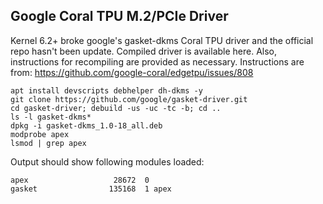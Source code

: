 ## Google Coral TPU M.2/PCIe Driver

Kernel 6.2+ broke google's gasket-dkms Coral TPU driver and the official repo hasn't been update. Compiled driver is available here. Also, instructions for recompiling are provided as necessary. Instructions are from: https://github.com/google-coral/edgetpu/issues/808

```
apt install devscripts debhelper dh-dkms -y
git clone https://github.com/google/gasket-driver.git
cd gasket-driver; debuild -us -uc -tc -b; cd ..
ls -l gasket-dkms*
dpkg -i gasket-dkms_1.0-18_all.deb
modprobe apex
lsmod | grep apex
```

Output should show following modules loaded:
```
apex                   28672  0
gasket                135168  1 apex
```
